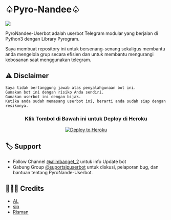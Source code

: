 # ♤Pyro-Nandee♤
<img src="https://telegra.ph/file/4fdd9a7eba551b9834d18.jpg">

PyroNandee-Userbot adalah userbot Telegram modular yang berjalan di Python3 dengan Library Pyrogram.

Saya membuat repository ini untuk bersenang-senang sekaligus membantu anda mengelola grup secara efisien dan untuk membantu mengurangi kebosanan saat menggunakan telegram.

## ⚠️ Disclaimer

```
Saya tidak bertanggung jawab atas penyalahgunaan bot ini.
Gunakan bot ini dengan risiko Anda sendiri.
Gunakan userbot ini dengan bijak.
Ketika anda sudah memasang userbot ini, berarti anda sudah siap dengan resikonya.
```

<h3 align="center">Klik Tombol di Bawah ini untuk Deploy di Heroku</h3>
<p align="center"><a href="https://dashboard.heroku.com/new?template=https://github.com/sip-Userbot/pyro-Nande"><img src="https://www.herokucdn.com/deploy/button.png" alt="Deploy to Heroku" target="_blank"/></a></p>

## 🏷 Support

- Follow Channel [@alimbanget_2](https://t.me/alimbanget_2) untuk info Update bot 
- Gabung Group [@suportsipuserbot](https://t.me/suportsipuserbot) untuk diskusi, pelaporan bug, dan bantuan tentang PyroNande-Userbot.

## 👨🏻‍💻 Credits
-  [AL](https://github.com/aldiboyy)
-  [sip](https://github.com/sip-Userbot)
-  [Risman](https://github.com/mrismanaziz)
